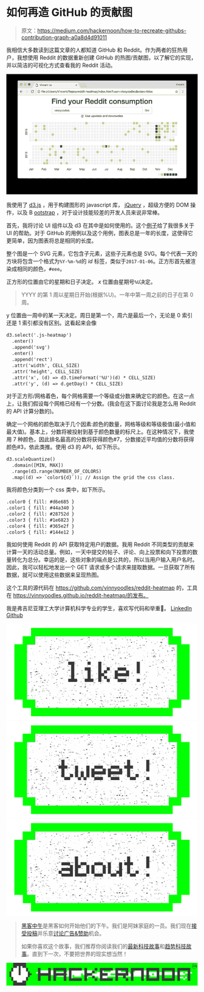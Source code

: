 # 如何再造 GitHub 的贡献图

> 原文：<https://medium.com/hackernoon/how-to-recreate-githubs-contribution-graph-a0a8d4d91011>

我相信大多数读到这篇文章的人都知道 GitHub 和 Reddit。作为两者的狂热用户，我想使用 Reddit 的数据重新创建 GitHub 的热图/贡献图，以了解它的实现，并以简洁的可视化方式查看我的 Reddit 活动。

![](img/745576b9a989ef1ec4c8b4e4e353f8ab.png)

我使用了 [d3.js](https://d3js.org/) ，用于构建图形的 javascript 库， [jQuery](https://jquery.com/) ，超级方便的 DOM 操作，以及 B [ootstrap](http://getbootstrap.com/) ，对于设计技能较差的开发人员来说非常棒。

首先，我将讨论 UI 组件以及 d3 在其中是如何使用的。这个[例子](http://bl.ocks.org/mbostock/4063318)给了我很多关于 UI 的帮助。对于 GitHub 的用例以及这个用例，图表总是一年的长度，这使得它更简单，因为图表将总是相同的长度。

整个图是一个 SVG 元素，它包含子元素，这些子元素也是 SVG。每个代表一天的方块将包含一个格式为`%Y-%m-%d`的 *id* 标签，类似于`2017-01-06`。正方形首先被渲染成相同的颜色，`#eee`。

正方形的位置由它的星期和日子决定。 *x* 位置由星期号`%U`决定。

> YYYY 的第 1 周以星期日开始(根据%U)。一年中第一周之前的日子在第 0 周。

y 位置由一周中的某一天决定。周日是第一个，周六是最后一个，无论是 0 索引还是 1 索引都没有区别。这看起来会像

```
d3.select('.js-heatmap')
  .enter()
  .append('svg')
  .enter()
  .append('rect')
  .attr('width', CELL_SIZE)
  .attr('height', CELL_SIZE)
  .attr('x', (d) => d3.timeFormat('%U')(d) * CELL_SIZE)
  .attr('y', (d) => d.getDay() * CELL_SIZE)
```

对于正方形/网格着色，每个网格需要一个等级或分数来确定它的颜色。在这一点上，让我们假设每个网格已经有一个分数。(我会在这下面讨论我是怎么用 Reddit 的 API 计算分数的)。

确定一个网格的颜色取决于几个因素:颜色的数量，网格等级和等级极值(最小值和最大值)。基本上，分数将被投射到基于颜色数量的标尺上。在这种情况下，我使用 7 种颜色，因此排名最高的分数将获得颜色#7，分数接近平均值的分数将获得颜色#3，依此类推。使用 d3 的 API，如下所示。

```
d3.scaleQuantize()
  .domain([MIN, MAX])
  .range(d3.range(NUMBER_OF_COLORS)
  .map((d) => `color${d}`)); // Assign the grid the css class.
```

我将颜色分类到一个 css 类中，如下所示。

```
.color0 { fill: #d6e685 }
.color1 { fill: #44a340 }
.color2 { fill: #28752d }
.color3 { fill: #1e6823 }
.color4 { fill: #365e2f }
.color5 { fill: #144e12 }
```

我如何使用 Reddit 的 API 获取特定用户的数据。我用 Reddit 不同类型的贡献来计算一天的活动总量。例如，一天中提交的帖子、评论、向上投票和向下投票的数量转化为总分。幸运的是，这些对象的端点是公共的，所以当用户输入用户名时。因此，我可以轻松地发出一个 GET 请求或多个请求来提取数据。一旦获取了所有数据，就可以使用这些数据来呈现热图。

这个工具的源代码在 https://github.com/vinnyoodles/reddit-heatmap 的，工具在 https://vinnyoodles.github.io/reddit-heatmap/的发布。

我是弗吉尼亚理工大学计算机科学专业的学生，喜欢写代码和举重💪。 [LinkedIn](https://www.linkedin.com/in/vinnyoodles) [Github](https://github.com/vinnyoodles)

[![](img/50ef4044ecd4e250b5d50f368b775d38.png)](http://bit.ly/HackernoonFB)[![](img/979d9a46439d5aebbdcdca574e21dc81.png)](https://goo.gl/k7XYbx)[![](img/2930ba6bd2c12218fdbbf7e02c8746ff.png)](https://goo.gl/4ofytp)

> [黑客中午](http://bit.ly/Hackernoon)是黑客如何开始他们的下午。我们是阿妹家庭的一员。我们现在[接受投稿](http://bit.ly/hackernoonsubmission)并乐意[讨论广告&赞助](mailto:partners@amipublications.com)机会。
> 
> 如果你喜欢这个故事，我们推荐你阅读我们的[最新科技故事](http://bit.ly/hackernoonlatestt)和[趋势科技故事](https://hackernoon.com/trending)。直到下一次，不要把世界的现实想当然！

![](img/be0ca55ba73a573dce11effb2ee80d56.png)